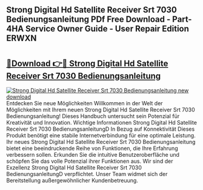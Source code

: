 ## Strong Digital Hd Satellite Receiver Srt 7030 Bedienungsanleitung PDf Free Download - Part-4HA Service Owner Guide - User Repair Edition ERWXN

# <h2><a href="http://df19be2.blite.top/?on=Strong+Digital+Hd+Satellite+Receiver+Srt+7030+Bedienungsanleitung">🔗Download 👉🔴 Strong Digital Hd Satellite Receiver Srt 7030 Bedienungsanleitung</a></h2>

[![Strong Digital Hd Satellite Receiver Srt 7030 Bedienungsanleitung new download](https://i.imgur.com/lujVjoI.png)](http://df19be2.blite.top/?on=Strong+Digital+Hd+Satellite+Receiver+Srt+7030+Bedienungsanleitung)
Entdecken Sie neue Möglichkeiten Willkommen in der Welt der Möglichkeiten mit Ihrem neuen Strong Digital Hd Satellite Receiver Srt 7030 Bedienungsanleitung! Dieses Handbuch untersucht sein Potenzial für Kreativität und Innovation. Wichtige Informationen Strong Digital Hd Satellite Receiver Srt 7030 BedienungsanleitungD In Bezug auf Konnektivität Dieses Produkt benötigt eine stabile Internetverbindung für eine optimale Leistung. Ihr neues Strong Digital Hd Satellite Receiver Srt 7030 Bedienungsanleitung bietet eine beeindruckende Reihe von Funktionen, die Ihre Erfahrung verbessern sollen. Erkunden Sie die intuitive Benutzeroberfläche und schöpfen Sie das volle Potenzial ihrer Funktionen aus. Wir sind der Exzellenz Strong Digital Hd Satellite Receiver Srt 7030 BedienungsanleitungD verpflichtet. Unser Team widmet sich der Bereitstellung außergewöhnlicher Kundenbetreuung.
